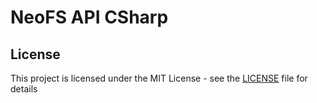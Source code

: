 # NeoFS API CSharp

## License

This project is licensed under the MIT License - 
see the [LICENSE](LICENSE) file for details
